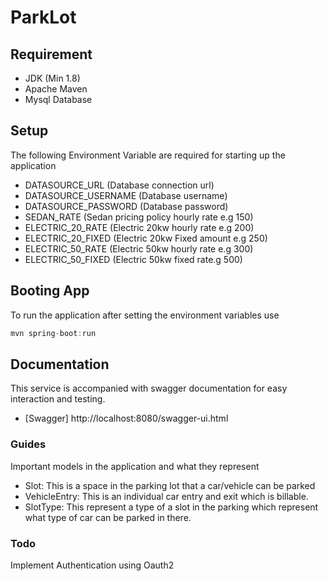 # ParkLot

## Requirement

* JDK (Min 1.8)
* Apache Maven
* Mysql Database

## Setup

The following Environment Variable are required for starting up the application
* DATASOURCE_URL (Database connection url)
* DATASOURCE_USERNAME (Database username)
* DATASOURCE_PASSWORD (Database password)
* SEDAN_RATE (Sedan pricing policy hourly rate e.g 150) 
* ELECTRIC_20_RATE (Electric 20kw hourly rate e.g 200)
* ELECTRIC_20_FIXED (Electric 20kw Fixed amount e.g 250)
* ELECTRIC_50_RATE (Electric 50kw hourly rate e.g 300)
* ELECTRIC_50_FIXED (Electric 50kw fixed rate.g 500)



## Booting App
To run the application after setting the environment variables use
```javascript
mvn spring-boot:run
``` 

## Documentation
This service is accompanied with swagger documentation for easy interaction and testing. 
* [Swagger] http://localhost:8080/swagger-ui.html

### Guides 
Important models in the application and what they represent

* Slot: This is a space in the parking lot that a car/vehicle can be parked
* VehicleEntry: This is an individual car entry and exit which is billable.
* SlotType: This represent a type of a slot in the parking which represent what type of car can be parked in there.


### Todo
Implement Authentication using Oauth2
